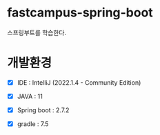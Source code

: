 # fastcampus-spring-boot
스프링부트를 학습한다.



# 개발환경
* [X] IDE : IntelliJ (2022.1.4 - Community Edition) 
* [X] JAVA : 11 
* [X] Spring boot : 2.7.2 
* [X] gradle : 7.5 


